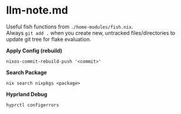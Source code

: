 # llm-note.md

Useful fish functions from `./home-modules/fish.nix`.\
Always `git add .` when you create new, untracked files/directories to update git tree for flake evaluation.

**Apply Config (rebuild)**
```
nixos-commit-rebuild-push '<commit>'
```

**Search Package**
```
nix search nixpkgs <package>
```

**Hyprland Debug**
```
hyprctl configerrors
```
